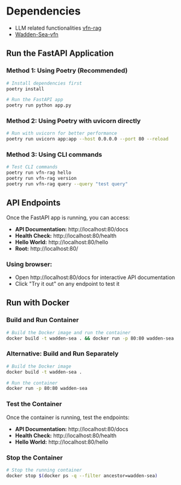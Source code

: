 # Dependencies
- LLM related functionalities [vfn-rag](https://github.com/Deltares-research/vfn-rag)
- [Wadden-Sea-vfn](https://github.com/Deltares-research/Wadden-Sea-vfn)


## Run the FastAPI Application

### Method 1: Using Poetry (Recommended)
```bash
# Install dependencies first
poetry install

# Run the FastAPI app
poetry run python app.py
```

### Method 2: Using Poetry with uvicorn directly
```bash
# Run with uvicorn for better performance
poetry run uvicorn app:app --host 0.0.0.0 --port 80 --reload
```

### Method 3: Using CLI commands
```bash
# Test CLI commands
poetry run vfn-rag hello
poetry run vfn-rag version
poetry run vfn-rag query --query "test query"
```

## API Endpoints

Once the FastAPI app is running, you can access:

- **API Documentation:** http://localhost:80/docs
- **Health Check:** http://localhost:80/health
- **Hello World:** http://localhost:80/hello
- **Root:** http://localhost:80/


### Using browser:
- Open http://localhost:80/docs for interactive API documentation
- Click "Try it out" on any endpoint to test it

## Run with Docker

### Build and Run Container
```bash
# Build the Docker image and run the container
docker build -t wadden-sea . && docker run -p 80:80 wadden-sea
```

### Alternative: Build and Run Separately
```bash
# Build the Docker image
docker build -t wadden-sea .

# Run the container
docker run -p 80:80 wadden-sea
```

### Test the Container
Once the container is running, test the endpoints:
- **API Documentation:** http://localhost:80/docs
- **Health Check:** http://localhost:80/health
- **Hello World:** http://localhost:80/hello

### Stop the Container
```bash
# Stop the running container
docker stop $(docker ps -q --filter ancestor=wadden-sea)
```